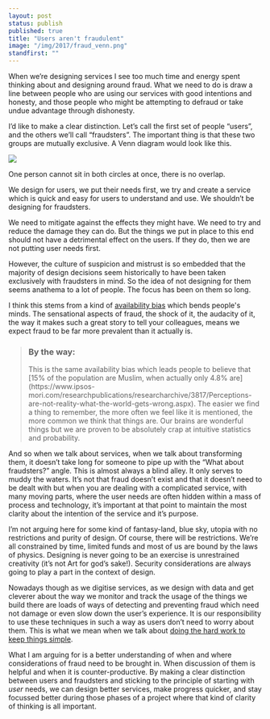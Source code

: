```yaml
---
layout: post
status: publish
published: true
title: "Users aren't fraudulent"
image: "/img/2017/fraud_venn.png"
standfirst: ""
---
```

When we’re designing services I see too much time and energy spent thinking about and designing around fraud. What we need to do is draw a line between people who are using our services with good intentions and honesty, and those people who might be attempting to defraud or take undue advantage through dishonesty.

I’d like to make a clear distinction. Let’s call the first set of people “users”, and the others we’ll call “fraudsters”. The important thing is that these two groups are mutually exclusive. A Venn diagram would look like this.

<img class="img-full" src="{{ page.image }}" />

One person cannot sit in both circles at once, there is no overlap.

We design for users, we put their needs first, we try and create a service which is quick and easy for users to understand and use. We shouldn’t be designing for fraudsters.

We need to mitigate against the effects they might have. We need to try and reduce the damage they can do. But the things we put in place to this end should not have a detrimental effect on the users. If they do, then we are not putting user needs first.

However, the culture of suspicion and mistrust is so embedded that the majority of design decisions seem historically to have been taken exclusively with fraudsters in mind. So the idea of not designing for them seems anathema to a lot of people. The focus has been on them so long.

I think this stems from a kind of [availability bias](https://en.wikipedia.org/wiki/Availability_heuristic) which bends people's minds. The sensational aspects of fraud, the shock of it, the audacity of it, the way it makes such a great story to tell your colleagues, means we expect fraud to be far more prevalent than it actually is.

<blockquote class="aside">
  <h3>By the way:</h3> This is the same availability bias which leads people to believe that [15% of the population are Muslim, when actually only 4.8% are](https://www.ipsos-mori.com/researchpublications/researcharchive/3817/Perceptions-are-not-reality-what-the-world-gets-wrong.aspx). The easier we find a thing to remember, the more often we feel like it is mentioned, the more common we think that things are. Our brains are wonderful things but we are proven to be absolutely crap at intuitive statistics and probability.
</blockquote>

And so when we talk about services, when we talk about transforming them, it doesn’t take long for someone to pipe up with the “What about fraudsters?” angle. This is almost always a blind alley. It only serves to muddy the waters. It’s not that fraud doesn’t exist and that it doesn’t need to be dealt with but when you are dealing with a complicated service, with many moving parts, where the user needs are often hidden within a mass of process and technology, it’s important at that point to maintain the most clarity about the intention of the service and it’s purpose.

I’m not arguing here for some kind of fantasy-land, blue sky, utopia with no restrictions and purity of design. Of course, there will be restrictions. We’re all constrained by time, limited funds and most of us are bound by the laws of physics. Designing is never going to be an exercise is unrestrained creativity (it’s not Art for god’s sake!). Security considerations are always going to play a part in the context of design.

Nowadays though as we digitise services, as we design with data and get cleverer about the way we monitor and track the usage of the things we build there are loads of ways of detecting and preventing fraud which need not damage or even slow down the user’s experience. It is our responsibility to use these techniques in such a way as users don’t need to worry about them. This is what we mean when we talk about [doing the hard work to keep things simple](https://www.gov.uk/design-principles#fourth).

What I am arguing for is a better understanding of when and where considerations of fraud need to be brought in. When discussion of them is helpful and when it is counter-productive. By making a clear distinction between users and fraudsters and sticking to the principle of starting with <i>user</i> needs, we can design better services, make progress quicker, and stay focussed better during those phases of a project where that kind of clarity of thinking is all important.
